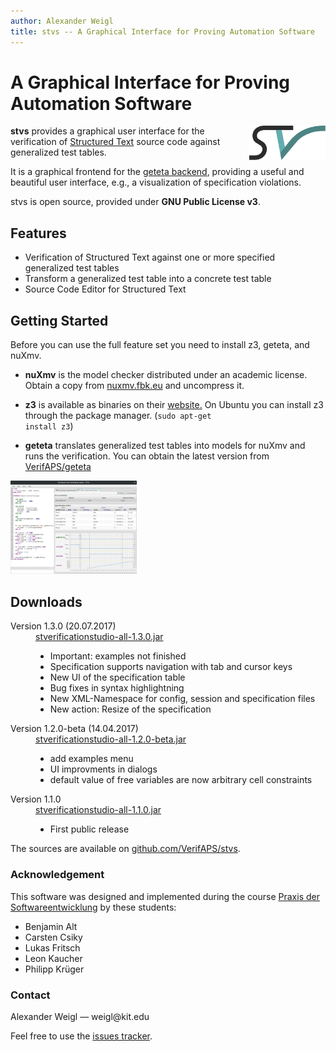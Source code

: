 ```yaml
---
author: Alexander Weigl
title: stvs -- A Graphical Interface for Proving Automation Software
---
```


# A Graphical Interface for Proving Automation Software

<img class="float-left" height="55em" align="right" src="logo.svg"/>


**stvs** provides a graphical user interface for the verification
of [Structured Text](http://en.wikipedia.org/StructuredText)</a> source code
against generalized test tables.


It is a graphical frontend for the [geteta backend](../geteta), providing
a useful and beautiful user interface, e.g., a visualization of specification
violations.


stvs is open source, provided under **GNU Public License v3**.

## Features

* Verification of Structured Text against one or more specified generalized test tables</li>
* Transform a generalized test table into a concrete test table</li>
* Source Code Editor for Structured Text</li>


## Getting Started

Before you can use the full feature set you need to install z3, geteta, and nuXmv.

* **nuXmv** is the model checker distributed under an
	academic license. Obtain a copy
	from <a href="https://es-static.fbk.eu/tools/nuxmv/index.php?n=Download.Download">nuxmv.fbk.eu</a>
	and uncompress it.

* **z3** is available as binaries on
	their <a href="https://github.com/Z3Prover/z3/releases">website.</a>
	On Ubuntu you can install z3 through the package manager.
	(<code>sudo apt-get install z3</code>)

* **geteta** translates generalized test tables into models for nuXmv and runs
	the verification. You can obtain the latest version from [VerifAPS/geteta](../geteta/#downloads)

<img class="float-right" width="40%" src="screenshot.png"/>


## Downloads

<dl> 
  <dt>Version 1.3.0 (20.07.2017)</dt>
  <dd>
    <a href="stverificationstudio-all-1.3.0.jar">stverificationstudio-all-1.3.0.jar</a>
    <ul>
      <li>Important: examples not finished</li>
      <li>Specification supports navigation with tab and cursor keys</li>
      <li>New UI of the specification table</li>
      <li>Bug fixes in syntax highlightning</li>
      <li>New XML-Namespace for config, session and specification files</li>
      <li>New action: Resize of the specification </li>
    </ul>
  </dd>
  <dt>Version 1.2.0-beta (14.04.2017)</dt>
  <dd>
    <a href="stverificationstudio-all-1.2.0-beta.jar">stverificationstudio-all-1.2.0-beta.jar</a>
    <ul>
      <li>add examples menu</li>
      <li>UI improvments in dialogs</li>
      <li>default value of free variables are now arbitrary cell constraints</li>
    </ul>
  </dd>
  <dt>Version 1.1.0</dt>
  <dd>
    <a href="stverificationstudio-all-1.1.0.jar">stverificationstudio-all-1.1.0.jar</a>
    <ul>
      <li>First public release</li>
    </ul>
  </dd>
</dl>

The sources are available
on <a href="https://github.com/VerifAPS/stvs">github.com/VerifAPS/stvs</a>.

<h3>Acknowledgement</h3>

<p> This software was designed and implemented during the
  course <a href="/teaching/pse/201617/automation/"><emph>Praxis der
  Softwareentwicklung</emph></a> by these students:

  <ul>
    <li>Benjamin Alt</li>
    <li>Carsten Csiky</li>
    <li>Lukas Fritsch</li>
    <li>Leon Kaucher</li>
    <li>Philipp Krüger</li>
  </ul>
</p>

<h3>Contact</h3>

<p>
Alexander Weigl &mdash; weigl@kit.edu
<p>
Feel free to use the <a href="https://github.com/VerifAPS/stvs/issues">issues tracker</a>.
